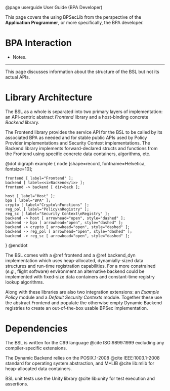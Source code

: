 @page userguide User Guide (BPA Developer)
<!--
Copyright (c) 2025 The Johns Hopkins University Applied Physics
Laboratory LLC.

This file is part of the Bundle Protocol Security Library (BSL).

Licensed under the Apache License, Version 2.0 (the "License");
you may not use this file except in compliance with the License.
You may obtain a copy of the License at
    http://www.apache.org/licenses/LICENSE-2.0
Unless required by applicable law or agreed to in writing, software
distributed under the License is distributed on an "AS IS" BASIS,
WITHOUT WARRANTIES OR CONDITIONS OF ANY KIND, either express or implied.
See the License for the specific language governing permissions and
limitations under the License.

This work was performed for the Jet Propulsion Laboratory, California
Institute of Technology, sponsored by the United States Government under
the prime contract 80NM0018D0004 between the Caltech and NASA under
subcontract 1700763.
-->

This page covers the using BPSecLib from the perspective of the **Application Programmer**, or more specifically, the BPA developer.

# BPA Interaction

 - Notes.

---

This page discusses information about the structure of the BSL but not its actual APIs.

# Library Architecture

The BSL as a whole is separated into two primary layers of implementation: an API-centric abstract _Frontend_ library and a host-binding concrete _Backend_ library.

The Frontend library provides the service API for the BSL to be called by its associated BPA as needed and for stable public APIs used by Policy Provider implementations and Security Context implementations.
The Backend library implements forward-declared structs and functions from the Frontend using specific concrete data containers, algorithms, etc.

@dot
digraph example {
    node [shape=record, fontname=Helvetica, fontsize=10];

    frontend [ label="Frontend" ];
    backend [ label=<<i>Backend</i>> ];
    frontend -> backend [ dir=back ];

    host [ label="Host" ];
    bpa [ label="BPA" ];
    crypto [ label="Crypto\nFunctions" ];
    reg_pol [ label="Policy\nRegistry" ];
    reg_sc [ label="Security Context\nRegistry" ];
    backend -> host [ arrowhead="open", style="dashed" ];
    backend -> bpa [ arrowhead="open", style="dashed" ];
    backend -> crypto [ arrowhead="open", style="dashed" ];
    backend -> reg_pol [ arrowhead="open", style="dashed" ];
    backend -> reg_sc [ arrowhead="open", style="dashed" ];
}
@enddot

The BSL comes with a @ref frontend and a @ref backend_dyn implementation which uses heap-allocated, dynamially-sized data structures and run-time registration capabilities.
For a more constrained (_e.g._, flight software) environment an alternative backend could be implemented with fixed-size data containers and constant-time registry lookup algorithms.

Along with these libraries are also two integration extensions: an _Example Policy_ module and a _Default Security Contexts_ module.
Together these use the abstract Frontend and populate the otherwise empty Dynamic Backend registries to create an out-of-the-box usable BPSec implementation.

# Dependencies

The BSL is written for the C99 language @cite ISO:9899:1999 excluding any compiler-specific extensions.

The Dynamic Backend relies on the POSIX.1-2008 @cite IEEE:1003.1-2008 standard for operating system abstraction, and M*LIB @cite lib:mlib for heap-allocated data containers.

BSL unit tests use the Unity library @cite lib:unity for test execution and assertions.
